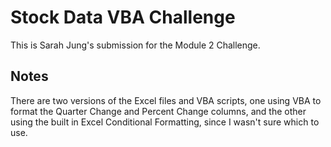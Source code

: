 # Stock Data VBA Challenge

This is Sarah Jung's submission for the Module 2 Challenge. 

## Notes

There are two versions of the Excel files and VBA scripts, one using VBA to format the Quarter Change and Percent Change columns, and the other using the built in Excel Conditional Formatting, since I wasn't sure which to use.
